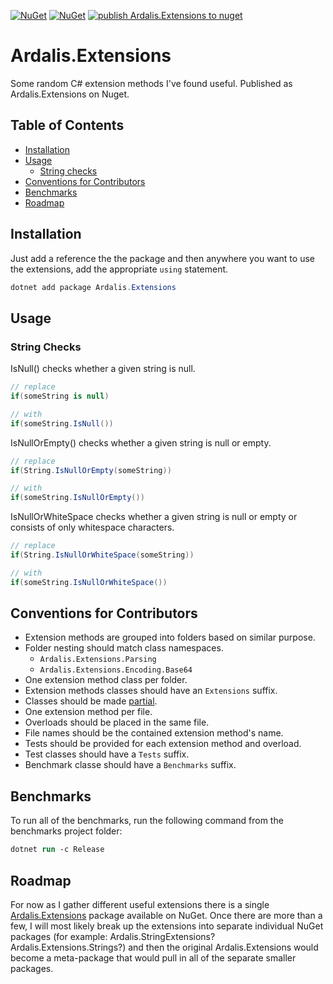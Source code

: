 [![NuGet](https://img.shields.io/nuget/v/Ardalis.Extensions.svg)](https://www.nuget.org/packages/Ardalis.Extensions)
[![NuGet](https://img.shields.io/nuget/dt/Ardalis.Extensions.svg)](https://www.nuget.org/packages/Ardalis.Extensions)
[![publish Ardalis.Extensions to nuget](https://github.com/ardalis/Ardalis.Extensions/actions/workflows/publish.yml/badge.svg)](https://github.com/ardalis/Ardalis.Extensions/actions/workflows/publish.yml)

# Ardalis.Extensions
Some random C# extension methods I've found useful. Published as Ardalis.Extensions on Nuget.

## Table of Contents

- [Installation](#installation)
- [Usage](#usage)
   - [String checks](#string-checks)
- [Conventions for Contributors](#conventions-for-contributors)
- [Benchmarks](#benchmarks)
- [Roadmap](#roadmap)

## Installation

Just add a reference the the package and then anywhere you want to use the extensions, add the appropriate `using` statement.

```powershell
dotnet add package Ardalis.Extensions
```

## Usage

### String Checks

IsNull() checks whether a given string is null.

```csharp
// replace
if(someString is null)

// with
if(someString.IsNull())
```

IsNullOrEmpty() checks whether a given string is null or empty.

```csharp
// replace
if(String.IsNullOrEmpty(someString))

// with
if(someString.IsNullOrEmpty())
```

IsNullOrWhiteSpace checks whether a given string is null or empty or consists of only whitespace characters.

```csharp
// replace
if(String.IsNullOrWhiteSpace(someString))

// with
if(someString.IsNullOrWhiteSpace())
```

## Conventions for Contributors

- Extension methods are grouped into folders based on similar purpose.
- Folder nesting should match class namespaces.
  - `Ardalis.Extensions.Parsing`
  -  `Ardalis.Extensions.Encoding.Base64`
- One extension method class per folder.
- Extension methods classes should have an `Extensions` suffix.
- Classes should be made [partial](https://docs.microsoft.com/en-us/dotnet/csharp/programming-guide/classes-and-structs/partial-classes-and-methods#partial-classes).
- One extension method per file.
- Overloads should be placed in the same file.
- File names should be the contained extension method's name.
- Tests should be provided for each extension method and overload.
- Test classes should have a `Tests` suffix.
- Benchmark classe should have a `Benchmarks` suffix.

## Benchmarks

To run all of the benchmarks, run the following command from the benchmarks project folder:

```ps
dotnet run -c Release
```

## Roadmap

For now as I gather different useful extensions there is a single [Ardalis.Extensions](https://www.nuget.org/packages/Ardalis.Extensions) package available on NuGet. Once there are more than a few, I will most likely break up the extensions into separate individual NuGet packages (for example: Ardalis.StringExtensions? Ardalis.Extensions.Strings?) and then the original Ardalis.Extensions would become a meta-package that would pull in all of the separate smaller packages.
